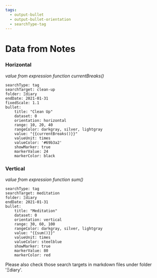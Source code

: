 ```yaml
---
tags:
  - output-bullet
  - output-bullet-orientation
  - searchType-tag
---
```

# Data from Notes
### Horizontal

_value from expression function currentBreaks()_

```tracker
searchType: tag
searchTarget: clean-up
folder: Ξdiary
endDate: 2021-01-31
fixedScale: 1.1
bullet:
    title: "Clean Up"
    dataset: 0
    orientation: horizontal
    range: 10, 20, 40
    rangeColor: darkgray, silver, lightgray
    value: "{{currentBreaks()}}"
    valueUnit: times
    valueColor: '#69b3a2'
    showMarker: true
    markerValue: 24
    markerColor: black
```

### Vertical

_value from expression function sum()_

```tracker
searchType: tag
searchTarget: meditation
folder: Ξdiary
endDate: 2021-01-31
bullet:
    title: "Meditation"
    dataset: 0
    orientation: vertical
    range: 30, 60, 100
    rangeColor: darkgray, silver, lightgray
    value: "{{sum()}}"
    valueUnit: times
    valueColor: steelblue
    showMarker: true
    markerValue: 80
    markerColor: red
```

Please also check those search targets in markdown files under folder 'Ξdiary'.
